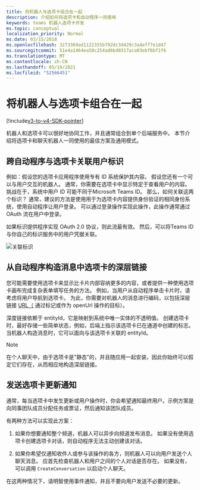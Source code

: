 ```yaml
---
title: 将机器人与选项卡组合在一起
description: 介绍如何将选项卡和自动程序一同使用
keywords: teams 机器人选项卡开发
ms.topic: conceptual
localization_priority: Normal
ms.date: 03/15/2018
ms.openlocfilehash: 3273369ad1122355b792dc3d429c3a4eff7e1d47
ms.sourcegitcommit: 51e4a1464ea58c254ad6bd0317aca03ebf6bf1f6
ms.translationtype: MT
ms.contentlocale: zh-CN
ms.lasthandoff: 05/19/2021
ms.locfileid: "52566451"
---
```

# <a name="combine-bots-with-tabs"></a>将机器人与选项卡组合在一起

[!include[v3-to-v4-SDK-pointer](~/includes/v3-to-v4-pointer-bots.md)]

机器人和选项卡可以很好地协同工作，并且通常组合到单个后端服务中。 本节介绍将选项卡和聊天机器人一同使用的最佳方案及通用模式。

## <a name="associating-user-identities-across-bot-and-tab"></a>跨自动程序与选项卡关联用户标识

例如：假设您的选项卡应用程序使用专有 ID 系统保护其内容。 假设您还有一个可以与用户交互的机器人。 通常，你需要在选项卡中显示特定于查看用户的内容。 挑战在于，系统中用户 ID 可能不同于Microsoft Teams ID。 那么，如何关联这两个标识？
通常，建议的方法是使用用于为选项卡内容提供身份验证的相同身份系统，使用自动程序让用户登录。 可以通过登录操作实现此操作，此操作通常通过 OAuth 流在用户中登录。

如果标识提供程序实现 OAuth 2.0 协议，则此流最有效。 然后，可以将Teams ID 与你自己的标识服务中的用户凭据关联。

   ![关联标识](~/assets/images/bots/associating_contexts.png)

## <a name="constructing-deep-links-to-tabs-in-messages-from-your-bot"></a>从自动程序构造消息中选项卡的深层链接

您可能需要使用选项卡来显示比卡片内部容纳更多的内容，或者提供一种使用选项卡画布完成复杂表单填写任务的方法。 例如，当用户从自动程序单击卡片时，请考虑将用户导航到选项卡。 为此，你需要对机器人的消息进行编码，以包括深层链接 [URL（](~/concepts/build-and-test/deep-links.md) 通过标记或作为 openUrl 操作的目标）。

深度链接依赖于 entityId，它是映射到系统中唯一实体的不透明值。 创建选项卡时，最好存储一些简单状态，例如，后端上指示该选项卡已在通道中创建的标志。 当机器人构造消息时，它可以面向与该选项卡关联的 entityId。

> [!NOTE]
> 在个人聊天中，由于选项卡是"静态"的，并且随应用一起安装，因此你始终可以假定它们存在，从而相应地构造深层链接。

## <a name="sending-notifications-for-tab-updates"></a>发送选项卡更新通知

通常，每当选项卡中发生更新或用户操作时，你会希望通知最终用户。示例方案是向同事团队成员分配任务或票证，然后通知该团队成员。

有两种方法可以实现此方案：

1. 如果你想要通知整个频道，机器人可以异步向频道发布消息。 如果没有使用选项卡创建选项卡对话，则自动程序无法主动创建该对话。

2. 如果你希望仅通知收件人或参与该操作的各方，则机器人可以向用户发送个人聊天消息。 应首先检查机器人和用户之间的个人对话是否存在。 如果没有，可以调用 `CreateConversation` 以启动个人聊天。

在这两种情况下，请明智使用事件通知，并且不要向用户发送不必要的更新。
